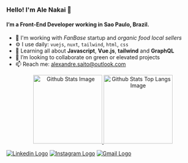 ### Hello! I'm Ale Nakai 🙏

#### I’m a Front-End Developer working in Sao Paulo, Brazil.
- 🏢 I'm working with _FanBase_ startup and _organic food local sellers_
- ⚙️ I use daily: `vuejs`, `nuxt`, `tailwind`, `html`, `css`
- 🌱 Learning all about **Javascript**, **Vue.js**, **tailwind** and **GraphQL**
- 💞️ I’m looking to collaborate on green or elevated projects
- 📫 Reach me: alexandre.saito@outlook.com

<div align="center">
  <a href="https://github.com/anakais">
  <img height="180em" alt="Github Stats Image" src="https://github-readme-stats.vercel.app/api?username=anakais&show_icons=true&theme=vue-dark&count_private=true"/>
  <img height="180em" alt="Github Stats Top Langs Image" src="https://github-readme-stats.vercel.app/api/top-langs/?username=anakais&layout=compact&theme=vue-dark&count_private=true"/>
  </a>
</div>

[![Linkedin Logo](https://img.shields.io/badge/-LinkedIn-0d0d0d?style=flat&labelColor=0d0d0d&logo=Linkedin&Color=white)](https://www.linkedin.com/in/anakais/)
[![Instagram Logo](https://img.shields.io/badge/-Instagram-0d0d0d?style=flat&labelColor=0d0d0d&logo=Instagram&Color=white)](https://www.instagram.com/a.nakais/)
[![Gmail Logo](https://img.shields.io/badge/-Gmail-0d0d0d?style=flat&labelColor=0d0d0d&logo=Gmail&Color=white)](mailto:v8.alexandre@gmail.com)


<!---
anakais/anakais is a ✨ special ✨ repository because its `README.md` (this file) appears on your GitHub profile.
You can click the Preview link to take a look at your changes.
--->
